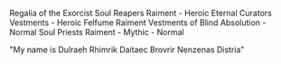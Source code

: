 Regalia of the Exorcist
Soul Reapers Raiment - Heroic
Eternal Curators Vestments - Heroic
Felfume Raiment
Vestments of Blind Absolution - Normal
Soul Priests Raiment - Mythic - Normal

"My name is Dulraeh Rhimrik Daitaec Brovrir Nenzenas Distria"